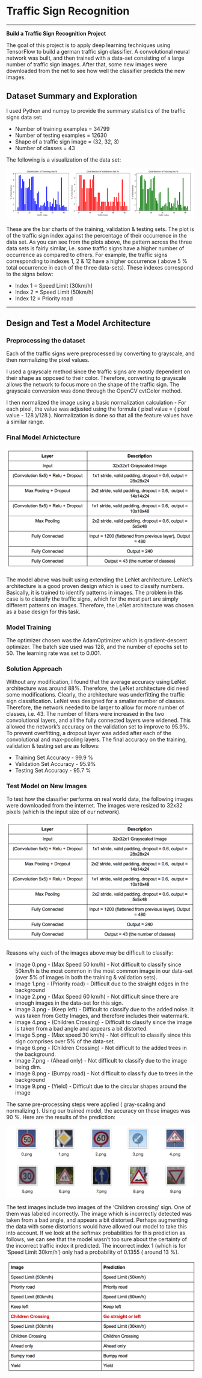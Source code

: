 # Traffic Sign Recognition

---

**Build a Traffic Sign Recognition Project**

The goal of this project is to apply deep learning techniques using TensorFlow to build a german traffic sign classifier. A convolutional neural network was built, and then trained with a data-set consisting of a large number of traffic sign images. After that, some new images were downloaded from the net to see how well the classifier predicts the new images.

[//]: # (Image References)

[image1]: ./images/dataset_visualization.png "Visualization"
[image2]: ./images/model_architecture.png "Model Architecture"
[image3]: ./images/example_images.png "Example Images"
[image4]: ./images/prediction_table.png "Prediction Table"
[image5]: ./images/softmax_incorrect_prediction.png "Softmax for Incorrect Prediction"

## Dataset Summary and Exploration

I used Python and numpy to provide the summary statistics of the traffic signs data set:
* Number of training examples = 34799
* Number of testing examples  = 12630
* Shape of a traffic sign image = (32, 32, 3)
* Number of classes = 43

The following is a visualization of the data set:

![alt text][image1]

These are the bar charts of the training, validation & testing sets. The plot is of the traffic sign index against the percentage of their occurrence in the data set. As you can see from the plots above, the pattern across the three data sets is fairly similar, i.e. some traffic signs have a higher number of occurrence as compared to others. For example, the traffic signs corresponding to indexes 1, 2 & 12 have a higher occurrence ( above 5 % total occurrence in each of the three data-sets). These indexes correspond to the signs below:
* Index 1   = Speed Limit (30km/h)
* Index 2   = Speed Limit (50km/h)
* Index 12 = Priority road

---
## Design and Test a Model Architecture

### Preprocessing the dataset
Each of the traffic signs were preprocessed by converting to grayscale, and then normalizing the pixel values. 
 
I used a grayscale method since the traffic signs are mostly dependent on their shape as opposed to their color. Therefore, converting to grayscale allows the network to focus more on the shape of the traffic sign. The grayscale conversion was done through the OpenCV cvtColor method.
 
I then normalized the image using a basic normalization calculation - For each pixel, the value was adjusted using the formula ( pixel value = ( pixel value - 128 )/128 ). Normalization is done so that all the feature values have a similar range.

### Final Model Arhictecture

![alt text][image2]

The model above was built using extending the LeNet architecture. LeNet’s architecture is a good proven design which is used to classify numbers. Basically, it is trained to identify patterns in images. The problem in this case is to classify the traffic signs, which for the most part are simply different patterns on images. Therefore, the LeNet architecture was chosen as a base design for this task.

### Model Training
The optimizer chosen was the AdamOptimizer which is gradient-descent optimizer. The batch size used was 128, and the number of epochs set to 50. The learning rate was set to 0.001.

### Solution Approach
Without any modification, I found that the average accuracy using LeNet architecture was around 88%. Therefore, the LeNet architecture did need some modifications. Clearly, the architecture was underfitting the traffic sign classification. LeNet was designed for a smaller number of classes. Therefore, the network needed to be larger to allow for more number of classes, i.e. 43. The number of filters were increased in the two convolutional layers, and all the fully connected layers were widened. This allowed the network’s accuracy on the validation set to improve to 95.9%. To prevent overfitting, a dropout layer was added after each of the convolutional and max-pooling layers. The final accuracy on the training, validation & testing set are as follows:
 
* Training Set Accuracy - 99.9 %
* Validation Set Accuracy - 95.9%
* Testing Set Accuracy - 95.7 %

### Test Model on New Images
To test how the classifier performs on real world data, the  following images were downloaded from the internet. The images were resized to 32x32 pixels (which is the input size of our network). 

![alt text][image2]

Reasons why each of the images above may be difficult to classify:
* Image 0.png - (Max Speed 50 km/h) - Not difficult to classify since 50km/h is the most common in the most common image in our data-set (over 5% of images in both the training & validation sets).
* Image 1.png - (Priority road) - Difficult due to the straight edges in the background
* Image 2.png - (Max Speed 60 km/h) - Not difficult since there are enough images in the data-set for this sign.
* Image 3.png - (Keep left) - Difficult to classify due to the added noise. It was taken from Getty Images, and therefore includes their watermark.
* Image 4.png - (Children Crossing) - Difficult to classify since the image is taken from a bad angle and appears a bit distorted.
* Image 5.png - (Max speed 30 km/h) - Not difficult to classify since this sign comprises over 5% of the data-set.
* Image 6.png - (Children Crossing) - Not difficult to the added trees in the background.
* Image 7.png - (Ahead only) - Not difficult to classify due to the image being dim.
* Image 8.png - (Bumpy road) - Not difficult to classify due to trees in the background
* Image 9.png - (Yield) - Difficult due to the circular shapes around the image
 
The same pre-processing steps were applied ( gray-scaling and normalizing ). Using our trained model, the accuracy on these images was 90 %. Here are the results of the prediction:

![alt text][image3]

The test images include two images of the ‘Children crossing’ sign. One of them was labeled incorrectly. The image which is incorrectly detected was taken from a bad angle, and appears a bit distorted. Perhaps augmenting the data with some distortions would have allowed our model to take this into account. If we look at the softmax probabilities for this prediction as follows, we can see that the model wasn’t too sure about the certainty of the incorrect traffic index it predicted. The incorrect index 1 (which is for ‘Speed Limit 30km/h’) only had a probability of 0.1355 ( around 13 %).

![alt text][image4]

